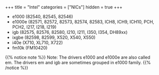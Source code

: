 +++
title = "Intel"
categories = ["NICs"]
hidden = true
+++

- e1000 (82540, 82545, 82546)
- e1000e (82571, 82572, 82573, 82574, 82583, ICH8, ICH9, ICH10, PCH, PCH2, I217, I218, I219)
- igb (82575, 82576, 82580, I210, I211, I350, I354, DH89xx)
- ixgbe (82598, 82599, X520, X540, X550)
- i40e (X710, XL710, X722)
- fm10k (FM10420)

{{% notice note %}}
Note: The drivers e1000 and e1000e are also called em. The drivers em and igb are sometimes grouped in e1000 family.
{{% /notice %}}
